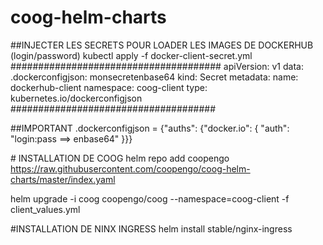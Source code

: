 # coog-helm-charts

##INJECTER LES SECRETS POUR LOADER LES IMAGES DE DOCKERHUB (login/password)
kubectl apply -f docker-client-secret.yml
######################################
apiVersion: v1
data:
  .dockerconfigjson: monsecretenbase64
kind: Secret
metadata:
  name: dockerhub-client
  namespace: coog-client
type: kubernetes.io/dockerconfigjson
#####################################

##IMPORTANT 
.dockerconfigjson = {"auths": {"docker.io": { "auth": "login:pass ==>   enbase64" }}}







# INSTALLATION DE COOG
helm repo add coopengo https://raw.githubusercontent.com/coopengo/coog-helm-charts/master/index.yaml

helm upgrade -i coog coopengo/coog --namespace=coog-client -f client_values.yml

#INSTALLATION DE NINX INGRESS
helm install stable/nginx-ingress

